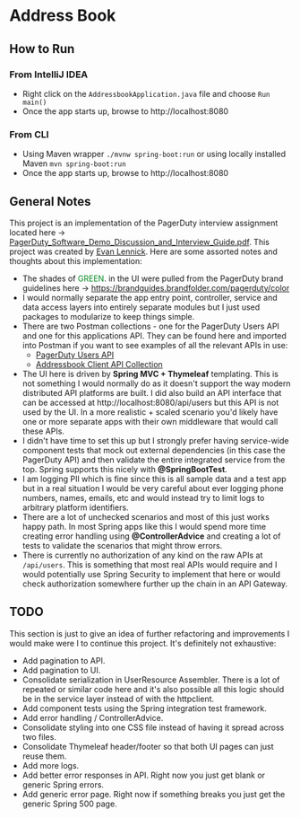 # Address Book

## How to Run

### From IntelliJ IDEA

* Right click on the `AddressbookApplication.java` file and choose `Run main()`
* Once the app starts up, browse to http://localhost:8080

### From CLI

* Using Maven wrapper `./mvnw spring-boot:run` or using locally installed Maven `mvn spring-boot:run`
* Once the app starts up, browse to http://localhost:8080

## General Notes

This project is an implementation of the PagerDuty interview assignment located here -> [PagerDuty_Software_Demo_Discussion_and_Interview_Guide.pdf](PagerDuty_Software_Demo_Discussion_and_Interview_Guide.pdf). This project was created by [Evan Lennick](https://www.evanlennick.com). Here are some assorted notes and thoughts about this implementation:

* The shades of <span style="color:#048a24">GREEN</span>. in the UI were pulled from the PagerDuty brand guidelines here -> https://brandguides.brandfolder.com/pagerduty/color
* I would normally separate the app entry point, controller, service and data access layers into entirely separate modules but I just used packages to modularize to keep things simple.
* There are two Postman collections - one for the PagerDuty Users API and one for this applications API. They can be found here and imported into Postman if you want to see examples of all the relevant APIs in use:
    - [PagerDuty Users API](postman-collections/PagerDuty%20Platform%20API.postman_collection.json)
    - [Addressbook Client API Collection](postman-collections/Addressbook%20Client%20API.postman_collection.json)
* The UI here is driven by <b>Spring MVC + Thymeleaf</b> templating. This is not something I would normally do as it doesn't support the way modern distributed API platforms are built. I did also build an API interface that can be accessed at http://localhost:8080/api/users but this API is not used by the UI. In a more realistic + scaled scenario you'd likely have one or more separate apps with their own middleware that would call these  APIs.
* I didn't have time to set this up but I strongly prefer having service-wide component tests that mock out external dependencies (in this case the PagerDuty API) and then validate the entire integrated service from the top. Spring supports this nicely with <b>@SpringBootTest</b>.
* I am logging PII which is fine since this is all sample data and a test app but in a real situation I would be very careful about ever logging phone numbers, names, emails, etc and would instead try to limit logs to arbitrary platform identifiers.
* There are a lot of unchecked scenarios and most of this just works happy path. In most Spring apps like this I would spend more time creating error handling using <b>@ControllerAdvice</b> and creating a lot of tests to validate the scenarios that might throw errors.
* There is currently no authorization of any kind on the raw APIs at `/api/users`. This is something that most real APIs would require and I would potentially use Spring Security to implement that here or would check authorization somewhere further up the chain in an API Gateway.

## TODO
This section is just to give an idea of further refactoring and improvements I would make were I to continue this project. It's definitely not exhaustive:

* Add pagination to API.
* Add pagination to UI.
* Consolidate serialization in UserResource Assembler. There is a lot of repeated or similar code here and it's also possible all this logic should be in the service layer instead of with the httpclient.
* Add component tests using the Spring integration test framework.
* Add error handling / ControllerAdvice.
* Consolidate styling into one CSS file instead of having it spread across two files.
* Consolidate Thymeleaf header/footer so that both UI pages can just reuse them.
* Add more logs.
* Add better error responses in API. Right now you just get blank or generic Spring errors.
* Add generic error page. Right now if something breaks you just get the generic Spring 500 page.
